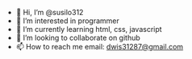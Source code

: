- 👋 Hi, I’m @susilo312
- 👀 I’m interested in programmer
- 🌱 I’m currently learning html, css, javascript
- 💞️ I’m looking to collaborate on github
- 📫 How to reach me email: dwis31287@gmail.com

<!---
susilo312/susilo312 is a ✨ special ✨ repository because its `README.md` (this file) appears on your GitHub profile.
You can click the Preview link to take a look at your changes.
--->
